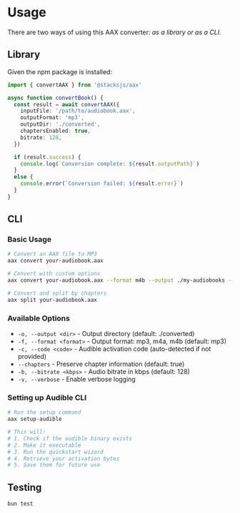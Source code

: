 # Usage

There are two ways of using this AAX converter: _as a library or as a CLI._

## Library

Given the npm package is installed:

```ts
import { convertAAX } from '@stacksjs/aax'

async function convertBook() {
  const result = await convertAAX({
    inputFile: '/path/to/audiobook.aax',
    outputFormat: 'mp3',
    outputDir: './converted',
    chaptersEnabled: true,
    bitrate: 128,
  })

  if (result.success) {
    console.log(`Conversion complete: ${result.outputPath}`)
  }
  else {
    console.error(`Conversion failed: ${result.error}`)
  }
}
```

## CLI

### Basic Usage

```bash
# Convert an AAX file to MP3
aax convert your-audiobook.aax

# Convert with custom options
aax convert your-audiobook.aax --format m4b --output ./my-audiobooks --bitrate 192

# Convert and split by chapters
aax split your-audiobook.aax
```

### Available Options

- `-o, --output <dir>` - Output directory (default: ./converted)
- `-f, --format <format>` - Output format: mp3, m4a, m4b (default: mp3)
- `-c, --code <code>` - Audible activation code (auto-detected if not provided)
- `--chapters` - Preserve chapter information (default: true)
- `-b, --bitrate <kbps>` - Audio bitrate in kbps (default: 128)
- `-v, --verbose` - Enable verbose logging

### Setting up Audible CLI

```bash
# Run the setup command
aax setup-audible

# This will:
# 1. Check if the audible binary exists
# 2. Make it executable
# 3. Run the quickstart wizard
# 4. Retrieve your activation bytes
# 5. Save them for future use
```

## Testing

```bash
bun test
```
